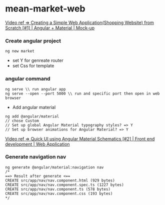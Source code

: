 # mean-market-web

[Video ref => Creating a Simple Web Application(Shopping Website) from Scratch [#1] | Angular + Material | Mock-up](https://www.youtube.com/watch?v=41aGgttr8UU&t=100s&ab_channel=ShaheerShukur)


### Create angular project
```
ng new market
```
- set Y for genreate router
- set Css for template

### angular command 
```
ng serve \\ run angular app
ng serve --open --port 5000 \\ run and specific port then open in web browser
```

- Add angular material
```
ng add @angular/material
// chose Custom 
// Set up global Angular Material typography styles? => Y
// Set up browser animations for Angular Material? => Y
```


[Video ref => Quick UI using Angular Material Schematics [#2] | Front end development | Web Application](https://www.youtube.com/watch?v=dcACk0WTqNc&ab_channel=ShaheerShukur)


### Generate navigation nav
```
ng generate @angular/material:navigation nav
/*
==> Result after generate <==
CREATE src/app/nav/nav.component.html (929 bytes)
CREATE src/app/nav/nav.component.spec.ts (1227 bytes)
CREATE src/app/nav/nav.component.ts (578 bytes)      
CREATE src/app/nav/nav.component.css (193 bytes)  
*/

```


